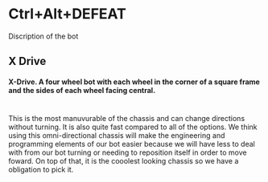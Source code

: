 # Ctrl+Alt+DEFEAT

Discription of the bot

## X Drive
#### X-Drive. A four wheel bot with each wheel in the corner of a square frame and the sides of each wheel facing central. 
# 

This is the most manuvurable of the chassis and can change directions without turning. It is also quite fast compared to all of the options. We think using this omni-directional chassis will make the engineering and programming elements of our bot easier because we will have less to deal with from our bot turning or needing to reposition itself in order to move foward. On top of that, it is the cooolest looking chassis so we have a obligation to pick it. 
